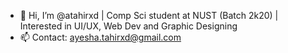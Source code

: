 - 👋 Hi, I’m @atahirxd | Comp Sci student at NUST (Batch 2k20) | Interested in UI/UX, Web Dev and Graphic Designing
- 📫 Contact: ayesha.tahirxd@gmail.com


